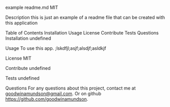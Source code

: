 example readme.md
MIT

Description
this is just an example of a readme file that can be created with this application

Table of Contents
Installation
Usage
License
Contribute
Tests
Questions
Installation
undefined

Usage
To use this app. ;lskdfjl;asjf;alsdjf;asldkjf

License
MIT

Contribute
undefined

Tests
undefined

Questions
For any questions about this project, contact me at goodwinamundson@gmail.com. Or on github https://github.com/goodwinamundson.
